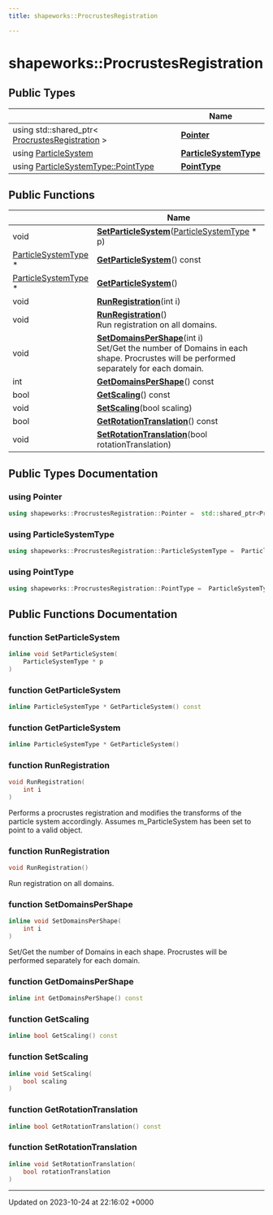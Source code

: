 ```yaml
---
title: shapeworks::ProcrustesRegistration

---
```


# shapeworks::ProcrustesRegistration





## Public Types

|                | Name           |
| -------------- | -------------- |
| using std::shared_ptr< [ProcrustesRegistration](../Classes/classshapeworks_1_1ProcrustesRegistration.md) > | **[Pointer](../Classes/classshapeworks_1_1ProcrustesRegistration.md#using-pointer)**  |
| using [ParticleSystem](../Classes/classshapeworks_1_1ParticleSystem.md) | **[ParticleSystemType](../Classes/classshapeworks_1_1ProcrustesRegistration.md#using-particlesystemtype)**  |
| using [ParticleSystemType::PointType](../Classes/classshapeworks_1_1ParticleSystem.md#typedef-pointtype) | **[PointType](../Classes/classshapeworks_1_1ProcrustesRegistration.md#using-pointtype)**  |

## Public Functions

|                | Name           |
| -------------- | -------------- |
| void | **[SetParticleSystem](../Classes/classshapeworks_1_1ProcrustesRegistration.md#function-setparticlesystem)**([ParticleSystemType](../Classes/classshapeworks_1_1ParticleSystem.md) * p) |
| [ParticleSystemType](../Classes/classshapeworks_1_1ParticleSystem.md) * | **[GetParticleSystem](../Classes/classshapeworks_1_1ProcrustesRegistration.md#function-getparticlesystem)**() const |
| [ParticleSystemType](../Classes/classshapeworks_1_1ParticleSystem.md) * | **[GetParticleSystem](../Classes/classshapeworks_1_1ProcrustesRegistration.md#function-getparticlesystem)**() |
| void | **[RunRegistration](../Classes/classshapeworks_1_1ProcrustesRegistration.md#function-runregistration)**(int i) |
| void | **[RunRegistration](../Classes/classshapeworks_1_1ProcrustesRegistration.md#function-runregistration)**()<br>Run registration on all domains.  |
| void | **[SetDomainsPerShape](../Classes/classshapeworks_1_1ProcrustesRegistration.md#function-setdomainspershape)**(int i)<br>Set/Get the number of Domains in each shape. Procrustes will be performed separately for each domain.  |
| int | **[GetDomainsPerShape](../Classes/classshapeworks_1_1ProcrustesRegistration.md#function-getdomainspershape)**() const |
| bool | **[GetScaling](../Classes/classshapeworks_1_1ProcrustesRegistration.md#function-getscaling)**() const |
| void | **[SetScaling](../Classes/classshapeworks_1_1ProcrustesRegistration.md#function-setscaling)**(bool scaling) |
| bool | **[GetRotationTranslation](../Classes/classshapeworks_1_1ProcrustesRegistration.md#function-getrotationtranslation)**() const |
| void | **[SetRotationTranslation](../Classes/classshapeworks_1_1ProcrustesRegistration.md#function-setrotationtranslation)**(bool rotationTranslation) |

## Public Types Documentation

### using Pointer

```cpp
using shapeworks::ProcrustesRegistration::Pointer =  std::shared_ptr<ProcrustesRegistration>;
```


### using ParticleSystemType

```cpp
using shapeworks::ProcrustesRegistration::ParticleSystemType =  ParticleSystem;
```


### using PointType

```cpp
using shapeworks::ProcrustesRegistration::PointType =  ParticleSystemType::PointType;
```


## Public Functions Documentation

### function SetParticleSystem

```cpp
inline void SetParticleSystem(
    ParticleSystemType * p
)
```


### function GetParticleSystem

```cpp
inline ParticleSystemType * GetParticleSystem() const
```


### function GetParticleSystem

```cpp
inline ParticleSystemType * GetParticleSystem()
```


### function RunRegistration

```cpp
void RunRegistration(
    int i
)
```


Performs a procrustes registration and modifies the transforms of the particle system accordingly. Assumes m_ParticleSystem has been set to point to a valid object. 


### function RunRegistration

```cpp
void RunRegistration()
```

Run registration on all domains. 

### function SetDomainsPerShape

```cpp
inline void SetDomainsPerShape(
    int i
)
```

Set/Get the number of Domains in each shape. Procrustes will be performed separately for each domain. 

### function GetDomainsPerShape

```cpp
inline int GetDomainsPerShape() const
```


### function GetScaling

```cpp
inline bool GetScaling() const
```


### function SetScaling

```cpp
inline void SetScaling(
    bool scaling
)
```


### function GetRotationTranslation

```cpp
inline bool GetRotationTranslation() const
```


### function SetRotationTranslation

```cpp
inline void SetRotationTranslation(
    bool rotationTranslation
)
```


-------------------------------

Updated on 2023-10-24 at 22:16:02 +0000